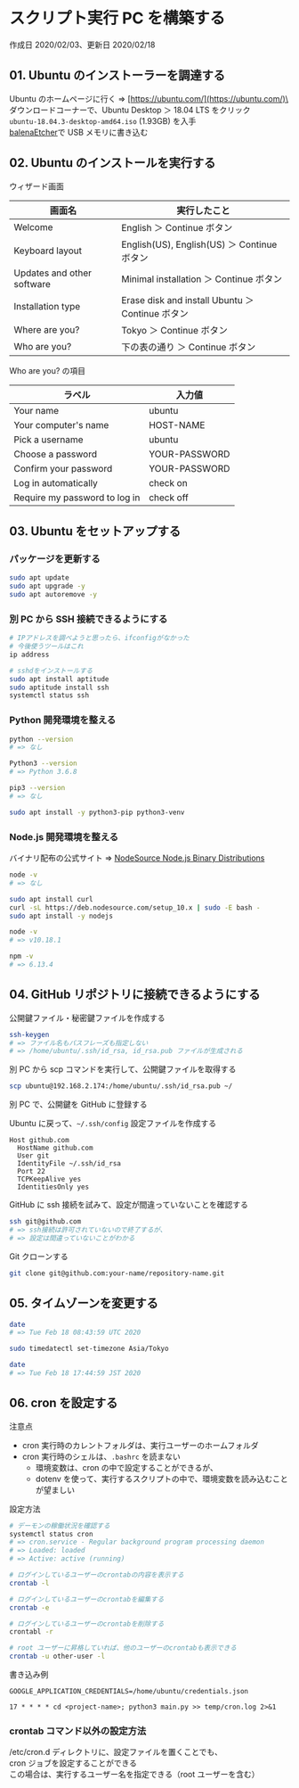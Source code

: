 # スクリプト実行 PC を構築する

作成日 2020/02/03、更新日 2020/02/18

## 01. Ubuntu のインストーラーを調達する

Ubuntu のホームページに行く => [https://ubuntu.com/](https://ubuntu.com/)\
ダウンロードコーナーで、Ubuntu Desktop ＞ 18.04 LTS をクリック\
`ubuntu-18.04.3-desktop-amd64.iso` (1.93GB) を入手\
[balenaEtcher](https://www.balena.io/etcher/)で USB メモリに書き込む

## 02. Ubuntu のインストールを実行する

ウィザード画面

| 画面名                     | 実行したこと                                     |
| -------------------------- | ------------------------------------------------ |
| Welcome                    | English ＞ Continue ボタン                       |
| Keyboard layout            | English(US), English(US) ＞ Continue ボタン      |
| Updates and other software | Minimal installation ＞ Continue ボタン          |
| Installation type          | Erase disk and install Ubuntu ＞ Continue ボタン |
| Where are you?             | Tokyo ＞ Continue ボタン                         |
| Who are you?               | 下の表の通り ＞ Continue ボタン                  |

Who are you? の項目

| ラベル                        | 入力値        |
| ----------------------------- | ------------- |
| Your name                     | ubuntu        |
| Your computer's name          | HOST-NAME     |
| Pick a username               | ubuntu        |
| Choose a password             | YOUR-PASSWORD |
| Confirm your password         | YOUR-PASSWORD |
| Log in automatically          | check on      |
| Require my password to log in | check off     |

## 03. Ubuntu をセットアップする

### パッケージを更新する

```bash
sudo apt update
sudo apt upgrade -y
sudo apt autoremove -y
```

### 別 PC から SSH 接続できるようにする

```bash
# IPアドレスを調べようと思ったら、ifconfigがなかった
# 今後使うツールはこれ
ip address

# sshdをインストールする
sudo apt install aptitude
sudo aptitude install ssh
systemctl status ssh
```

### Python 開発環境を整える

```bash
python --version
# => なし

Python3 --version
# => Python 3.6.8

pip3 --version
# => なし

sudo apt install -y python3-pip python3-venv
```

### Node.js 開発環境を整える

バイナリ配布の公式サイト => [NodeSource Node.js Binary Distributions](https://github.com/nodesource/distributions)

```bash
node -v
# => なし

sudo apt install curl
curl -sL https://deb.nodesource.com/setup_10.x | sudo -E bash -
sudo apt install -y nodejs

node -v
# => v10.18.1

npm -v
# => 6.13.4
```

## 04. GitHub リポジトリに接続できるようにする

公開鍵ファイル・秘密鍵ファイルを作成する

```bash
ssh-keygen
# => ファイル名もパスフレーズも指定しない
# => /home/ubuntu/.ssh/id_rsa, id_rsa.pub ファイルが生成される
```

別 PC から scp コマンドを実行して、公開鍵ファイルを取得する

```bash
scp ubuntu@192.168.2.174:/home/ubuntu/.ssh/id_rsa.pub ~/
```

別 PC で、公開鍵を GitHub に登録する

Ubuntu に戻って、`~/.ssh/config` 設定ファイルを作成する

```text
Host github.com
  HostName github.com
  User git
  IdentityFile ~/.ssh/id_rsa
  Port 22
  TCPKeepAlive yes
  IdentitiesOnly yes
```

GitHub に ssh 接続を試みて、設定が間違っていないことを確認する

```bash
ssh git@github.com
# => ssh接続は許可されていないので終了するが、
# => 設定は間違っていないことがわかる
```

Git クローンする

```bash
git clone git@github.com:your-name/repository-name.git
```

## 05. タイムゾーンを変更する

```bash
date
# => Tue Feb 18 08:43:59 UTC 2020

sudo timedatectl set-timezone Asia/Tokyo

date
# => Tue Feb 18 17:44:59 JST 2020
```

## 06. cron を設定する

注意点

-   cron 実行時のカレントフォルダは、実行ユーザーのホームフォルダ
-   cron 実行時のシェルは、`.bashrc` を読まない
    -   環境変数は、cron の中で設定することができるが、
    -   dotenv を使って、実行するスクリプトの中で、環境変数を読み込むことが望ましい

設定方法

```bash
# デーモンの稼働状況を確認する
systemctl status cron
# => cron.service - Regular background program processing daemon
# => Loaded: loaded
# => Active: active (running)

# ログインしているユーザーのcrontabの内容を表示する
crontab -l

# ログインしているユーザーのcrontabを編集する
crontab -e

# ログインしているユーザーのcrontabを削除する
crontabl -r

# root ユーザーに昇格していれば、他のユーザーのcrontabも表示できる
crontab -u other-user -l
```

書き込み例

```text
GOOGLE_APPLICATION_CREDENTIALS=/home/ubuntu/credentials.json

17 * * * * cd <project-name>; python3 main.py >> temp/cron.log 2>&1
```

### crontab コマンド以外の設定方法

/etc/cron.d ディレクトリに、設定ファイルを置くことでも、\
cron ジョブを設定することができる\
この場合は、実行するユーザー名を指定できる（root ユーザーを含む）
